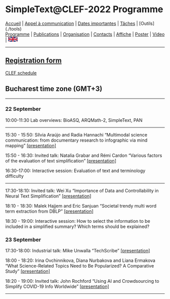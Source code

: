 
# SimpleText@CLEF-2022 Programme

[Accueil](./) | [Appel à communication](./CFP) | [Dates importantes](./dates) | [Tâches](./tasks) | [Outils] (./tools)  
[Programme](./program) | [Publications](./publications) | [Organisation](./organisation) | [Contacts](./contacts) | [Affiche](./affiche) | [Poster](./poster) | [Video](./video) | [<img src="./en.png" width="30">](../en/CFP)


------------------------------------------------------------


[Registration form](https://forms.gle/bfcPqhaNDhnA1NiU8)
------------------------------------------------------------
[CLEF schedule](http://clef2021.clef-initiative.eu/index.php?page=Pages/programme.html)

## Bucharest time zone (GMT+3)

------------------------------------------------------------

### 22 September

10:00-11:30	Lab overviews: BioASQ, ARQMath-2, SimpleText, PAN	

-------------------------------------------------------------
15:30 - 15:50: 	Sílvia Araújo and Radia Hannachi “Multimodal science communication: from documentary research to infographic via mind mapping” [[presentation]](https://view.genial.ly/613c6d596b4eb60d595afbc4)

15:50 - 16:30: Invited talk: Natalia Grabar and Rémi Cardon “Various factors of the evaluation of text simplification” [[presentation]](../Grabar_CLEF.pdf)

16:30-17:00: Interactive session: Evaluation of text and terminology difficulty

-------------------------------------------------------------
17:30-18:10: Invited talk: Wei Xu “Importance of Data and Controllability in Neural Text Simplification” [[presentation]](../Xu_CLEF.pdf)

18:10 - 18:30: 	Malek Hajjem and Eric Sanjuan “Societal trendy multi word term extraction from DBLP” [[presentation]](https://guacamole.univ-avignon.fr/pubiutdev/sanjuan/simpletext/LDAsimpletext.html)

18:30 - 19:00: Interactive session: How to select the information to be included in a simplified summary? Which terms should be explained?

### 23 September		
	
17:30-18:00: Industrial talk: Mike Unwalla “TechScribe” [[presentation]](../Unwalla_CLEF.pdf)

18:00 - 18:20: 	Irina Ovchinnikova, Diana Nurbakova and Liana Ermakova “What Science-Related Topics Need to Be Popularized? A Comparative Study” [[presentation]](../Ovchinnikova_CLEF.pdf)

18:20 - 19:00: Invited talk: John Rochford “Using AI and Crowdsourcing to Simplify COVID-19 Info Worldwide” [[presentation]](../Rochford_CLEF.pdf)

---

